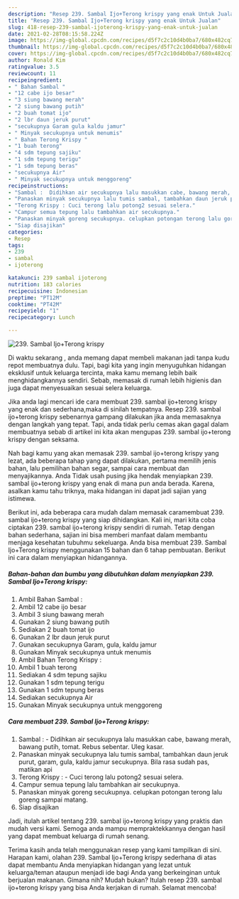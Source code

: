 ```yaml
---
description: "Resep 239. Sambal Ijo+Terong krispy yang enak Untuk Jualan"
title: "Resep 239. Sambal Ijo+Terong krispy yang enak Untuk Jualan"
slug: 418-resep-239-sambal-ijoterong-krispy-yang-enak-untuk-jualan
date: 2021-02-28T08:15:58.224Z
image: https://img-global.cpcdn.com/recipes/d5f7c2c10d4b0ba7/680x482cq70/239-sambal-ijoterong-krispy-foto-resep-utama.jpg
thumbnail: https://img-global.cpcdn.com/recipes/d5f7c2c10d4b0ba7/680x482cq70/239-sambal-ijoterong-krispy-foto-resep-utama.jpg
cover: https://img-global.cpcdn.com/recipes/d5f7c2c10d4b0ba7/680x482cq70/239-sambal-ijoterong-krispy-foto-resep-utama.jpg
author: Ronald Kim
ratingvalue: 3.5
reviewcount: 11
recipeingredient:
- " Bahan Sambal "
- "12 cabe ijo besar"
- "3 siung bawang merah"
- "2 siung bawang putih"
- "2 buah tomat ijo"
- "2 lbr daun jeruk purut"
- "secukupnya Garam gula kaldu jamur"
- " Minyak secukupnya untuk menumis"
- " Bahan Terong Krispy "
- "1 buah terong"
- "4 sdm tepung sajiku"
- "1 sdm tepung terigu"
- "1 sdm tepung beras"
- "secukupnya Air"
- " Minyak secukupnya untuk menggoreng"
recipeinstructions:
- "Sambal :  Didihkan air secukupnya lalu masukkan cabe, bawang merah, bawang putih, tomat. Rebus sebentar. Uleg kasar."
- "Panaskan minyak secukupnya lalu tumis sambal, tambahkan daun jeruk purut, garam, gula, kaldu jamur secukupnya. Bila rasa sudah pas, matikan api"
- "Terong Krispy : Cuci terong lalu potong2 sesuai selera."
- "Campur semua tepung lalu tambahkan air secukupnya."
- "Panaskan minyak goreng secukupnya. celupkan potongan terong lalu goreng sampai matang."
- "Siap disajikan"
categories:
- Resep
tags:
- 239
- sambal
- ijoterong

katakunci: 239 sambal ijoterong 
nutrition: 183 calories
recipecuisine: Indonesian
preptime: "PT12M"
cooktime: "PT42M"
recipeyield: "1"
recipecategory: Lunch

---
```



![239. Sambal Ijo+Terong krispy](https://img-global.cpcdn.com/recipes/d5f7c2c10d4b0ba7/680x482cq70/239-sambal-ijoterong-krispy-foto-resep-utama.jpg)

Di waktu  sekarang , anda memang dapat membeli makanan jadi tanpa kudu repot membuatnya dulu. Tapi, bagi kita yang ingin menyuguhkan hidangan eksklusif untuk keluarga tercinta, maka kamu memang lebih baik menghidangkannya sendiri. Sebab, memasak di rumah lebih higienis dan juga dapat menyesuaikan sesuai selera keluarga.

Jika anda lagi mencari ide cara membuat 239. sambal ijo+terong krispy yang enak dan sederhana,maka di sinilah tempatnya. Resep 239. sambal ijo+terong krispy  sebenarnya gampang dilakukan jika anda memasaknya dengan langkah yang tepat. Tapi, anda tidak perlu cemas akan gagal dalam membuatnya 
sebab di artikel ini kita akan mengupas 239. sambal ijo+terong krispy dengan seksama.  



Nah bagi kamu yang akan memasak 239. sambal ijo+terong krispy yang lezat, ada beberapa tahap yang dapat dilakukan, pertama memilih jenis bahan, lalu pemilihan bahan segar, sampai cara membuat dan menyajikannya. Anda Tidak usah pusing jika hendak menyiapkan 239. sambal ijo+terong krispy yang enak di mana pun anda berada. Karena, asalkan kamu  tahu triknya, maka hidangan ini dapat jadi sajian yang istimewa.

Berikut ini, ada beberapa cara mudah dalam memasak caramembuat 239. sambal ijo+terong krispy yang siap dihidangkan. Kali ini, mari kita coba ciptakan 239. sambal ijo+terong krispy sendiri di rumah. Tetap dengan bahan sederhana, sajian ini bisa memberi manfaat dalam membantu menjaga kesehatan tubuhmu sekeluarga. Anda bisa membuat 239. Sambal Ijo+Terong krispy menggunakan 15 bahan dan 6 tahap pembuatan. Berikut ini cara dalam menyiapkan hidangannya.

<!--inarticleads1-->

##### Bahan-bahan dan bumbu yang dibutuhkan dalam menyiapkan 239. Sambal Ijo+Terong krispy:

1. Ambil  Bahan Sambal :
1. Ambil 12 cabe ijo besar
1. Ambil 3 siung bawang merah
1. Gunakan 2 siung bawang putih
1. Sediakan 2 buah tomat ijo
1. Gunakan 2 lbr daun jeruk purut
1. Gunakan secukupnya Garam, gula, kaldu jamur
1. Gunakan  Minyak secukupnya untuk menumis
1. Ambil  Bahan Terong Krispy :
1. Ambil 1 buah terong
1. Sediakan 4 sdm tepung sajiku
1. Gunakan 1 sdm tepung terigu
1. Gunakan 1 sdm tepung beras
1. Sediakan secukupnya Air
1. Gunakan  Minyak secukupnya untuk menggoreng




<!--inarticleads2-->

##### Cara membuat 239. Sambal Ijo+Terong krispy:

1. Sambal :  - Didihkan air secukupnya lalu masukkan cabe, bawang merah, bawang putih, tomat. Rebus sebentar. Uleg kasar.
1. Panaskan minyak secukupnya lalu tumis sambal, tambahkan daun jeruk purut, garam, gula, kaldu jamur secukupnya. Bila rasa sudah pas, matikan api
1. Terong Krispy : - Cuci terong lalu potong2 sesuai selera.
1. Campur semua tepung lalu tambahkan air secukupnya.
1. Panaskan minyak goreng secukupnya. celupkan potongan terong lalu goreng sampai matang.
1. Siap disajikan




Jadi, itulah artikel tentang  239. sambal ijo+terong krispy  yang praktis dan mudah versi kami. Semoga anda mampu mempraktekkannya dengan hasil yang dapat membuat keluarga di rumah senang. 

Terima kasih anda telah menggunakan resep yang kami tampilkan di sini. Harapan kami, olahan  239. Sambal Ijo+Terong krispy sederhana di atas dapat membantu Anda menyiapkan hidangan yang lezat untuk keluarga/teman ataupun menjadi ide bagi Anda yang berkeinginan untuk berjualan makanan. Gimana nih? Mudah bukan? Itulah resep 239. sambal ijo+terong krispy yang bisa Anda kerjakan di rumah. Selamat mencoba!

